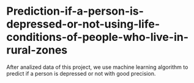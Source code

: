# Prediction-if-a-person-is-depressed-or-not-using-life-conditions-of-people-who-live-in-rural-zones

After analized data of this project, we use machine learning algorithm to predict if a person is depressed or not with good precision.
